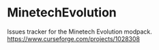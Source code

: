 # MinetechEvolution
Issues tracker for the Minetech Evolution modpack.  https://www.curseforge.com/projects/1028308
